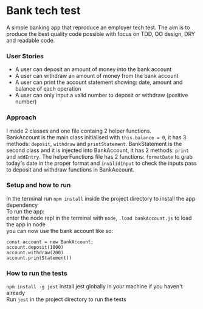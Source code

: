 # Bank tech test

A simple banking app that reproduce an employer tech test. The aim is to produce the best quality code possible with focus on TDD, OO design, DRY and readable code.

### User Stories

* A user can deposit an amount of money into the bank account
* A user can withdraw an amount of money from the bank account
* A user can print the account statement showing: date, amount and balance of each operation
* A user can only input a valid number to deposit or withdraw (positive number)

### Approach

I made 2 classes and one file containg 2 helper functions.  
BankAccount is the main class initialised with `this.balance = 0`, it has 3 methods: `deposit`, `withdraw` and `printStatement`. BankStatement is the second class and it is injected into BankAccount, it has 2 methods: `print` and `addEntry`. The helperFunctions file has 2 functions: `formatDate` to grab today's date in the proper format and `invalidInput` to check the inputs pass to deposit and withdraw functions in BankAccount.

### Setup and how to run 

In the terminal run `npm install` inside the project directory to install the app dependency  
To run the app:  
enter the node repl in the terminal with `node`, `.load bankAccount.js` to load the app in node  
you can now use the bank account like so:  

```
const account = new BankAccount;
account.deposit(1000)
account.withdraw(200)
account.printStatement()
```

### How to run the tests

`npm install -g jest` install jest globally in your machine if you haven't already  
Run `jest` in the project directory to run the tests